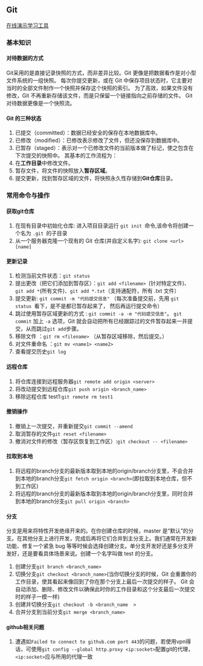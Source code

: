 ## Git
[在线演示学习工具](https://oschina.gitee.io/learn-git-branching/ )
### 基本知识
#### 对待数据的方式
 Git采用的是直接记录快照的方式，而非差异比较。Git 更像是把数据看作是对小型文件系统的一组快照。 每次你提交更新，或在 Git 中保存项目状态时，它主要对当时的全部文件制作一个快照并保存这个快照的索引。 为了高效，如果文件没有修改，Git 不再重新存储该文件，而是只保留一个链接指向之前存储的文件。 Git 对待数据更像是一个快照流。
#### Git 的三种状态
1. 已提交（committed）：数据已经安全的保存在本地数据库中。
2. 已修改（modified）：已修改表示修改了文件，但还没保存到数据库中。
3. 已暂存（staged）：表示对一个已修改文件的当前版本做了标记，使之包含在下次提交的快照中。
其基本的工作流程为：
1. 在**工作目录**中修改文件。
2. 暂存文件，将文件的快照放入**暂存区域**。
3. 提交更新，找到暂存区域的文件，将快照永久性存储到**Git仓库**目录。

### 常用命令与操作
#### 获取git仓库
1. 在现有目录中初始化仓库: 进入项目目录运行 `git init `命令,该命令将创建一个名为 `.git `的子目录
2. 从一个服务器克隆一个现有的 Git 仓库(并自定义名字): `git clone <url> [name]`
#### 更新记录
1. 检测当前文件状态：`git status`
2. 提出更改（把它们添加到暂存区）：`git add <filename> `(针对特定文件)、`git add *`(所有文件)、`git add *.txt`（支持通配符，所有 .txt 文件）
3. 提交更新: `git commit -m "代码提交信息"` （每次准备提交前，先用 `git status `看下，是不是都已暂存起来了， 然后再运行提交命令）
4. 跳过使用暂存区域更新的方式 : `git commit -a -m "代码提交信息"`。 `git commit` 加上 `-a` 选项，Git 就会自动把所有已经跟踪过的文件暂存起来一并提交，从而跳过` git add `步骤。
5. 移除文件 ：`git rm <filename>` （从暂存区域移除，然后提交。）
6. 对文件重命名 ：`git mv <name1> <name2>`
7. 查看提交历史`git log`
#### 远程仓库
1. 将仓库连接到远程服务器`git remote add origin <server>`
2. 将改动提交到远程仓库`git push origin <branch_name>`
3. 移除远程仓库 test1:`git remote rm test1`
#### 撤销操作
1. 撤销上一次提交，并重新提交`git commit --amend`
2. 取消暂存的文件`git reset <filename>`
3. 撤消对文件的修改（暂存区恢复到工作区）:`git checkout -- <filename>`
#### 拉取到本地
1. 将远程的branch分支的最新版本取到本地的origin/branch分支里，不会合并到本地的branch分支`git fetch origin <branch>`(即拉取到本地仓库，但不到工作区)
2. 将远程的branch分支的最新版本取到本地的origin/branch分支里，同时合并到本地的branch分支`git pull origin <branch>`
#### 分支
分支是用来将特性开发绝缘开来的。在你创建仓库的时候，master 是“默认”的分支。在其他分支上进行开发，完成后再将它们合并到主分支上。我们通常在开发新功能、修复一个紧急 bug 等等时候会选择创建分支。单分支开发好还是多分支开发好，还是要看具体场景来说。创建一个名字叫做 test 的分支。
1. 创建分支`git branch <branch_name>`
2. 切换分支`git checkout <branch_name>`(当你切换分支的时候，Git 会重置你的工作目录，使其看起来像回到了你在那个分支上最后一次提交的样子。 Git 会自动添加、删除、修改文件以确保此时你的工作目录和这个分支最后一次提交时的样子一模一样)
3. 创建并切换分支`git checkout -b <branch_name  >`
4. 合并分支到当前分支`git merge <branch_name>`

#### github相关问题
1. 遭遇如`Failed to connect to github.com port 443`的问题，若使用vpn得话，可使用`git config --global http.proxy <ip:socket>`配置git的代理，`<ip:socket>`应与所用的代理一致

